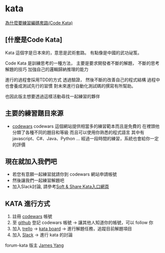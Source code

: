 # kata

[為什麼要練習編碼套路(Code Kata)](http://codingpy.com/article/why-do-code-katas/)

##  [什麼是Code Kata] 

Kata 這個字是日本來的，意思是武術套路。
有點像是中國的武功祕笈。

Code Kata 是訓練思考的一種方法，
主要是要求開發者不斷的解題，
不斷的思考解題的技巧
加強自己的邏輯歸納推理的能力

進行的過程會採用TDD的方式
透過驗證，
然後不斷的改善自己的程式結構
過程中也會養成測試先行的習慣
對未來進行自動化測試碼的撰寫有所幫助。

也因此版主想要透過這樣活動尋找一起練習的夥伴

## 主要的練習題目來源
* [codewars](http://www.codewars.com/)
codewars 這個網站提供相當多的練習範本而且是免費的
在裡頭他分類了各種不同的題目和等級
而且可以使用你熟悉的程式語言
其中有 javascript、C#、Java、Python ...
經過一段時間的練習，系統也會給你一定的評價

## 現在就加入我們吧
* 若您有意願一起練習就請你到 codewars 網站申請帳號
* 然後讓我們一起練習解題吧
* 加入Slack討論, 請參考[Soft & Share Kata入口網頁](https://softnshare.wordpress.com/slack/kata/)

## KATA 進行方式

1. 註冊 [codewars](http://www.codewars.com/r/B9BpoA) 帳號
2. 至 [github](https://github.com/softnshare/kata/issues/5) 登記 codewars 帳號 -> 讓其他人知道你的帳號，可以 follow 你
3. 加入 [trello](https://trello.com/invite/b/F7OzGcP5/e743af00810b98997679a5c495360d23/soft-share-forum-kata) -> [kata board](https://trello.com/b/F7OzGcP5) -> 進行解題任務，追蹤目前解題項目
4. 加入 [Slack](https://softnshare.slack.com/archives/forum-kata) -> 進行 kata 的討論



forum-kata 版主 [James Yang](https://github.com/jawayang) 
